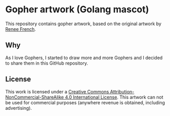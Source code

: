 # Gopher artwork (Golang mascot)

This repository contains gopher artwork, based on the original artwork by [Renee French](http://reneefrench.blogspot.com/).

## Why

As I love Gophers, I started to draw more and more Gophers and I decided to share them in this GitHub repository.

## License

This work is licensed under a [Creative Commons Attribution-NonCommercial-ShareAlike 4.0 International License](https://creativecommons.org/licenses/by-nc-sa/4.0/).
This artwork can not be used for commercial purposes (anywhere revenue is obtained, including advertising).
